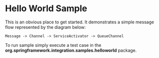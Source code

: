 Hello World Sample
==================

This is an obvious place to get started. It demonstrates a simple message flow represented by the diagram below:

	Message -> Channel -> ServiceActivator -> QueueChannel 

To run sample simply execute a test case in the **org.springframework.integration.samples.helloworld** package.